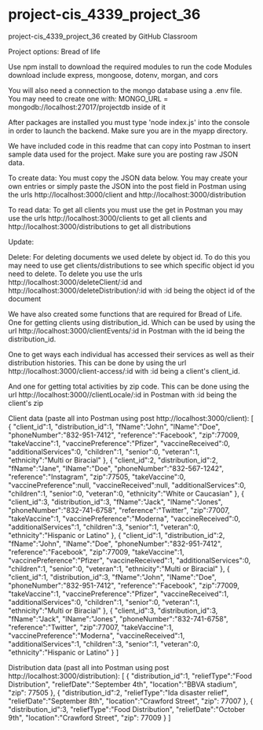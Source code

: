 # project-cis_4339_project_36
project-cis_4339_project_36 created by GitHub Classroom

Project options: Bread of life

Use npm install to download the required modules to run the code
Modules download include express, mongoose, dotenv, morgan, and cors

You will also need a connection to the mongo database using a .env file.
You may need to create one with: MONGO_URL = mongodb://localhost:27017/projectdb
inside of it

After packages are installed you must type 'node index.js' into the console
in order to launch the backend. Make sure you are in the myapp directory.

We have included code in this readme that can copy into Postman to insert
sample data used for the project. Make sure you are posting raw JSON data.

To create data: You must copy the JSON data below. You may create your own entries
or simply paste the JSON into the post field in Postman using the urls
http://localhost:3000/client and http://localhost:3000/distribution

To read data: To get all clients you must use the get in Postman
you may use the urls http://localhost:3000/clients to get all clients
and http://localhost:3000/distributions to get all distributions

Update:

Delete: For deleting documents we used delete by object id.
To do this you may need to use get clients/distributions to see which specific object id you 
need to delete. To delete you use the urls http://localhost:3000/deleteClient/:id and 
http://localhost:3000/deleteDistribution/:id with :id being the object id of the document

We have also created some functions that are required for Bread of Life.
One for getting clients using distribution_id. Which can be used by using the url
http://localhost:3000/clientEvents/:id in Postman with the id being the distribution_id.

One to get ways each individual has accessed their services as well as their 
distribution histories. This can be done by using the url http://localhost:3000/client-access/:id
with :id being a client's client_id.

And one for getting total activities by zip code. This can be done using the url 
http://localhost:3000//clientLocale/:id in Postman with :id being the client's zip






Client data (paste all into Postman using post http://localhost:3000/client):
[
{
    "client_id":1,
    "distribution_id":1,
    "fName":"John",
    "lName":"Doe",
    "phoneNumber":"832-951-7412",
    "reference":"Facebook",
    "zip":77009,
    "takeVaccine":1,
    "vaccinePreference":"Pfizer",
    "vaccineReceived":0,
    "additionalServices":0,
    "children":1,
    "senior":0,
    "veteran":1,
    "ethnicity":"Multi or Biracial"
},
{
    "client_id":2,
    "distribution_id":2,
    "fName":"Jane",
    "lName":"Doe",
    "phoneNumber":"832-567-1242",
    "reference":"Instagram",
    "zip":77505,
    "takeVaccine":0,
    "vaccinePreference":null,
    "vaccineReceived":null,
    "additionalServices":0,
    "children":1,
    "senior":0,
    "veteran":0,
    "ethnicity":"White or Caucasian"
},
{
    "client_id":3,
    "distribution_id":3,
    "fName":"Jack",
    "lName":"Jones",
    "phoneNumber":"832-741-6758",
    "reference":"Twitter",
    "zip":77007,
    "takeVaccine":1,
    "vaccinePreference":"Moderna",
    "vaccineReceived":0,
    "additionalServices":1,
    "children":3,
    "senior":1,
    "veteran":0,
    "ethnicity":"Hispanic or Latino"
},
{
    "client_id":1,
    "distribution_id":2,
    "fName":"John",
    "lName":"Doe",
    "phoneNumber":"832-951-7412",
    "reference":"Facebook",
    "zip":77009,
    "takeVaccine":1,
    "vaccinePreference":"Pfizer",
    "vaccineReceived":1,
    "additionalServices":0,
    "children":1,
    "senior":0,
    "veteran":1,
    "ethnicity":"Multi or Biracial"
},
{
    "client_id":1,
    "distribution_id":3,
    "fName":"John",
    "lName":"Doe",
    "phoneNumber":"832-951-7412",
    "reference":"Facebook",
    "zip":77009,
    "takeVaccine":1,
    "vaccinePreference":"Pfizer",
    "vaccineReceived":1,
    "additionalServices":0,
    "children":1,
    "senior":0,
    "veteran":1,
    "ethnicity":"Multi or Biracial"
},
{
    "client_id":3,
    "distribution_id":3,
    "fName":"Jack",
    "lName":"Jones",
    "phoneNumber":"832-741-6758",
    "reference":"Twitter",
    "zip":77007,
    "takeVaccine":1,
    "vaccinePreference":"Moderna",
    "vaccineReceived":1,
    "additionalServices":1,
    "children":3,
    "senior":1,
    "veteran":0,
    "ethnicity":"Hispanic or Latino"
}
]

Distribution data (past all into Postman using post http://localhost:3000/distribution):
[
    {
    "distribution_id":1,
    "reliefType":"Food Distribution",
    "reliefDate":"September 4th",
    "location":"BBVA stadium",
    "zip": 77505
    },
    {
    "distribution_id":2,
    "reliefType":"Ida disaster relief",
    "reliefDate":"September 8th",
    "location":"Crawford Street",
    "zip": 77007
    },
    {
    "distribution_id":3,
    "reliefType":"Food Distribution",
    "reliefDate":"October 9th",
    "location":"Crawford Street",
    "zip": 77009
    }
]